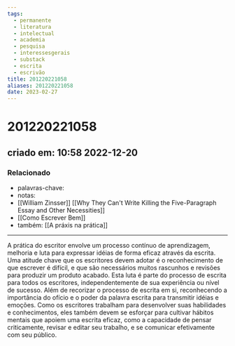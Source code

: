 ```yaml
---
tags:
  - permanente
  - literatura
  - intelectual
  - academia
  - pesquisa
  - interessesgerais
  - substack
  - escrita
  - escrivão
title: 201220221058
aliases: 201220221058
date: 2023-02-27
---
```

# 201220221058
## criado em: 10:58 2022-12-20

### Relacionado
- palavras-chave: 
- notas: 
- [[William Zinsser]] [[Why They Can't Write Killing the Five-Paragraph Essay and Other Necessities]]
- [[Como Escrever Bem]]
- também: [[A práxis na prática]]
---
A prática do escritor envolve um processo contínuo de aprendizagem, melhoria e luta para expressar idéias de forma eficaz através da escrita. Uma atitude chave que os escritores devem adotar é o reconhecimento de que escrever é difícil, e que são necessários muitos rascunhos e revisões para produzir um produto acabado. Esta luta é parte do processo de escrita para todos os escritores, independentemente de sua experiência ou nível de sucesso. Além de recorizar o processo de escrita em si, reconhecendo a importância do ofício e o poder da palavra escrita para transmitir idéias e emoções. Como os escritores trabalham para desenvolver suas habilidades e conhecimentos, eles também devem se esforçar para cultivar hábitos mentais que apoiem uma escrita eficaz, como a capacidade de pensar criticamente, revisar e editar seu trabalho, e se comunicar efetivamente com seu público.